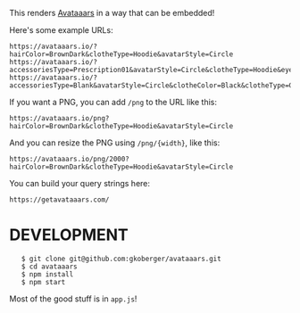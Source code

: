 This renders [Avataaars](https://github.com/fangpenlin/avataaars) in a way that can be embedded!

Here's some example URLs:

    https://avataaars.io/?hairColor=BrownDark&clotheType=Hoodie&avatarStyle=Circle
    https://avataaars.io/?accessoriesType=Prescription01&avatarStyle=Circle&clotheType=Hoodie&eyeType=EyeRoll&eyebrowType=UnibrowNatural&facialHairType=BeardLight&hairColor=Black&mouthType=Eating&skinColor=Yellow&topType=LongHairShavedSides
    https://avataaars.io/?accessoriesType=Blank&avatarStyle=Circle&clotheColor=Black&clotheType=GraphicShirt&eyeType=Close&eyebrowType=Default&facialHairColor=BlondeGolden&facialHairType=Blank&hairColor=PastelPink&mouthType=Sad&skinColor=Tanned&topType=Hat


If you want a PNG, you can add `/png` to the URL like this:

    https://avataaars.io/png?hairColor=BrownDark&clotheType=Hoodie&avatarStyle=Circle

And you can resize the PNG using `/png/{width}`, like this:

    https://avataaars.io/png/2000?hairColor=BrownDark&clotheType=Hoodie&avatarStyle=Circle

You can build your query strings here:

    https://getavataaars.com/

DEVELOPMENT
===========

```
   $ git clone git@github.com:gkoberger/avataaars.git
   $ cd avataaars
   $ npm install
   $ npm start
```

Most of the good stuff is in `app.js`!

